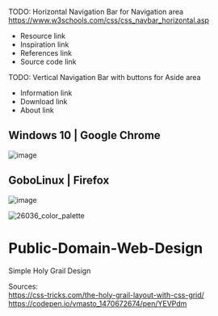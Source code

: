 TODO: Horizontal Navigation Bar for Navigation area  
https://www.w3schools.com/css/css_navbar_horizontal.asp
* Resource link
* Inspiration link
* References link
* Source code link

TODO: Vertical Navigation Bar with buttons for Aside area
* Information link
* Download link
* About link

## Windows 10 | Google Chrome
![image](https://user-images.githubusercontent.com/21064622/128612620-f83517ba-bd8b-4295-a011-ca8af522a75a.png)


## GoboLinux | Firefox
![image](https://user-images.githubusercontent.com/21064622/130443824-5d27470b-59b5-4a0f-84d6-9a5b34be8161.png)


![26036_color_palette](https://user-images.githubusercontent.com/21064622/128612609-345ca37c-6280-4b38-b8e9-64471728d3f6.jpg)
# Public-Domain-Web-Design
Simple Holy Grail Design


Sources:  
https://css-tricks.com/the-holy-grail-layout-with-css-grid/
https://codepen.io/vmasto_1470672674/pen/YEVPdm
